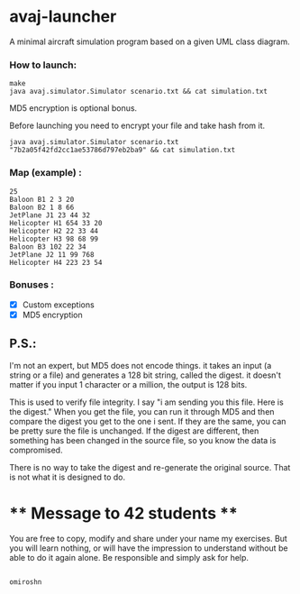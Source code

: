 # avaj-launcher
 A minimal aircraft simulation program based on a given UML class diagram.

### How to launch:
```
make
java avaj.simulator.Simulator scenario.txt && cat simulation.txt
```
MD5 encryption is optional bonus.

Before launching you need to encrypt your file and take hash from it.
```
java avaj.simulator.Simulator scenario.txt "7b2a05f42fd2cc1ae53786d797eb2ba9" && cat simulation.txt
```

### Map (example) :
```
25
Baloon B1 2 3 20
Baloon B2 1 8 66
JetPlane J1 23 44 32
Helicopter H1 654 33 20
Helicopter H2 22 33 44
Helicopter H3 98 68 99
Baloon B3 102 22 34
JetPlane J2 11 99 768
Helicopter H4 223 23 54
```

### Bonuses :
- [x] Custom exceptions
- [x] MD5 encryption

## P.S.:
I'm not an expert, but MD5 does not encode things. it takes an input (a string or a file) and generates a 128 bit string, called the digest. it doesn't matter if you input 1 character or a million, the output is 128 bits. 

This is used to verify file integrity. I say "i am sending you this file. Here is the digest." When you get the file, you can run it through MD5 and then compare the digest you get to the one i sent. If they are the same, you can be pretty sure the file is unchanged. If the digest are different, then something has been changed in the source file, so you know the data is compromised. 

There is no way to take the digest and re-generate the original source. That is not what it is designed to do.

#                        **  Message to 42 students  **
You are free to copy, modify and share under your name my exercises. But you
will learn nothing, or will have the impression to understand without be able
to do it again alone. Be responsible and simply ask for help.

                                                                         omiroshn
